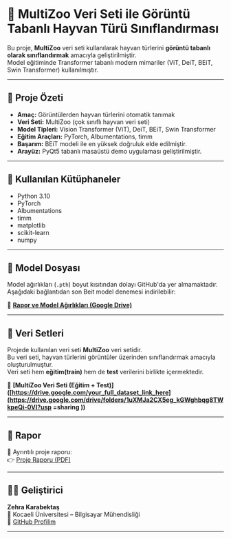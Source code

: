 # 🦁 MultiZoo Veri Seti ile Görüntü Tabanlı Hayvan Türü Sınıflandırması

Bu proje, **MultiZoo** veri seti kullanılarak hayvan türlerini **görüntü tabanlı olarak sınıflandırmak** amacıyla geliştirilmiştir.  
Model eğitiminde Transformer tabanlı modern mimariler (ViT, DeiT, BEiT, Swin Transformer) kullanılmıştır.

---

## 📘 Proje Özeti
- **Amaç:** Görüntülerden hayvan türlerini otomatik tanımak  
- **Veri Seti:** MultiZoo (çok sınıflı hayvan veri seti)  
- **Model Tipleri:** Vision Transformer (ViT), DeiT, BEiT, Swin Transformer  
- **Eğitim Araçları:** PyTorch, Albumentations, timm  
- **Başarım:** BEiT modeli ile en yüksek doğruluk elde edilmiştir.  
- **Arayüz:** PyQt5 tabanlı masaüstü demo uygulaması geliştirilmiştir.  

---

## 💾 Kullanılan Kütüphaneler
- Python 3.10  
- PyTorch  
- Albumentations  
- timm  
- matplotlib  
- scikit-learn  
- numpy  

---

## 🧠 Model Dosyası
Model ağırlıkları (`.pth`) boyut kısıtından dolayı GitHub'da yer almamaktadır.  
Aşağıdaki bağlantıdan son Beit model denemesi indirilebilir:

🔗 **[Rapor ve Model Ağırlıkları (Google Drive)]([https://drive.google.com/your_link_here](https://drive.google.com/file/d/1PVZQZUSqpNZqT8yWeM3wi6cgobLkStYe/view?usp=sharing))**  

---
## 📂 Veri Setleri

Projede kullanılan veri seti **MultiZoo** veri setidir.  
Bu veri seti, hayvan türlerini görüntüler üzerinden sınıflandırmak amacıyla oluşturulmuştur.  
Veri seti hem **eğitim(train)** hem de **test** verilerini birlikte içermektedir.

🔗 **[MultiZoo Veri Seti (Eğitim + Test)]([https://drive.google.com/your_full_dataset_link_here](https://drive.google.com/drive/folders/1uXMJa2CX5eg_kGWghbqg8TWkpeQi-0VI?usp
 =sharing ))**

---

## 📄 Rapor
📘 Ayrıntılı proje raporu:  
👉 [Proje Raporu (PDF)](https://github.com/zehrakarabektas/MultiZoo-Animal-Classification/blob/main/220201121.pdf)

---

## 👩‍💻 Geliştirici
**Zehra Karabektaş**  
📍 Kocaeli Üniversitesi – Bilgisayar Mühendisliği  
📧 [GitHub Profilim](https://github.com/zehrakarabektas)

---

